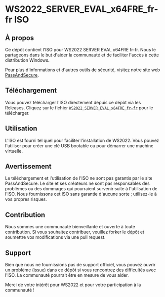 # WS2022_SERVER_EVAL_x64FRE_fr-fr ISO

## À propos
Ce dépôt contient l'ISO pour WS2022 SERVER EVAL x64FRE fr-fr. Nous le partageons dans le but d'aider la communauté et de faciliter l'accès à cette distribution Windows.

Pour plus d'informations et d'autres outils de sécurité, visitez notre site web [PassAndSecure](https://passandsecure.fr).

## Téléchargement
Vous pouvez télécharger l'ISO directement depuis ce dépôt via les Releases. Cliquez sur le fichier [`WS2022_SERVER_EVAL_x64FRE_fr-fr`](https://go.microsoft.com/fwlink/p/?LinkID=2195280&clcid=0x40c&culture=fr-fr&country=FR) pour le télécharger.

## Utilisation
L'ISO est fourni tel quel pour faciliter l'installation de WS2022. Vous pouvez l'utiliser pour créer une clé USB bootable ou pour démarrer une machine virtuelle.

## Avertissement
Le téléchargement et l'utilisation de l'ISO ne sont pas garantis par le site PassAndSecure. Le site et ses créateurs ne sont pas responsables des problèmes ou des dommages qui pourraient survenir suite à l'utilisation de l'ISO. Nous fournissons cet ISO sans garantie d'aucune sorte ; utilisez-le à vos propres risques.

## Contribution
Nous sommes une communauté bienveillante et ouverte à toute contribution. Si vous souhaitez contribuer, veuillez forker le dépôt et soumettre vos modifications via une pull request.

## Support
Bien que nous ne fournissions pas de support officiel, vous pouvez ouvrir un problème (issue) dans ce dépôt si vous rencontrez des difficultés avec l'ISO. La communauté pourrait être en mesure de vous aider.

Merci de votre intérêt pour WS2022 et pour votre participation à la communauté !

